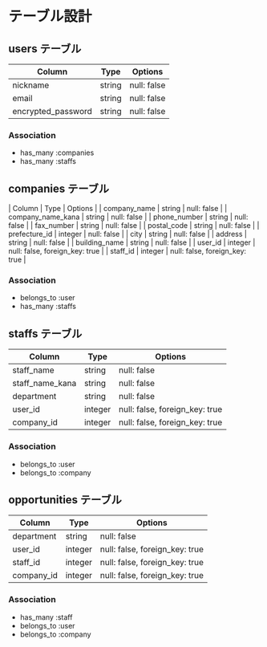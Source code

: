 # テーブル設計

## users テーブル

| Column             | Type   | Options     |
| ------------------ | ------ | ----------- |
| nickname           | string | null: false |
| email              | string | null: false |
| encrypted_password | string | null: false |

### Association

- has_many :companies
- has_many :staffs

## companies テーブル

| Column                       | Type    | Options                        |
| company_name                 | string  | null: false                    |
| company_name_kana            | string  | null: false                    |
| phone_number                 | string  | null: false                    |
| fax_number                   | string  | null: false                    |
| postal_code                  | string  | null: false                    |
| prefecture_id                | integer | null: false                    |
| city                         | string  | null: false                    |
| address                      | string  | null: false                    |
| building_name                | string  | null: false                    |
| user_id                      | integer | null: false, foreign_key: true |
| staff_id                     | integer | null: false, foreign_key: true |

### Association

- belongs_to :user
- has_many :staffs

## staffs テーブル

| Column              | Type         | Options                        |
| ------------------- | ------------ | ------------------------------ |
| staff_name          | string       | null: false                    |
| staff_name_kana     | string       | null: false                    |
| department          | string       | null: false                    |
| user_id             | integer      | null: false, foreign_key: true |
| company_id          | integer      | null: false, foreign_key: true |

### Association

- belongs_to :user
- belongs_to :company

## opportunities テーブル

| Column              | Type         | Options                        |
| ------------------- | ------------ | ------------------------------ |
| department          | string       | null: false                    |
| user_id             | integer      | null: false, foreign_key: true |
| staff_id            | integer      | null: false, foreign_key: true |
| company_id          | integer      | null: false, foreign_key: true |

### Association

- has_many :staff
- belongs_to :user
- belongs_to :company

